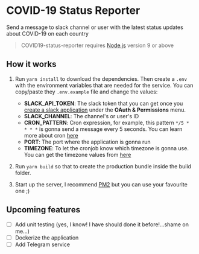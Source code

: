# COVID-19 Status Reporter
Send a message to slack channel or user with the latest status updates about COVID-19 on each country

> COVID19-status-reporter requires [Node.js](https://nodejs.org/en/) version 9 or above

## How it works

1. Run `yarn install` to download the dependencies.
Then create a `.env` with the environment variables that are needed for the service. You can copy/paste they `.env.example` file and change the values:

    - **SLACK_API_TOKEN**: The slack token that you can get once you [create a slack application](https://api.slack.com/apps) under the **OAuth & Permissions** menu.
    - **SLACK_CHANNEL**: The channel's or user's ID
    - **CRON_PATTERN**: Cron expression, for example, this pattern `*/5 *  * * *` is gonna send a message every 5 seconds. You can learn more about cron [here](https://opensource.com/article/17/11/how-use-cron-linux)
    - **PORT**: The port where the application is gonna run
    - **TIMEZONE**: To let the cronjob know which timezone is gonna use. You can get the timezone values from [here](https://momentjs.com/timezone/)
2. Run `yarn build` so that to create the production bundle inside the build folder.
3. Start up the server, I recommend [PM2](https://pm2.keymetrics.io/) but you can use your favourite one ;)

## Upcoming features

- [ ] Add unit testing (yes, I know! I have should done it before!...shame on me...)
- [ ] Dockerize the application
- [ ] Add Telegram service
